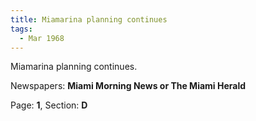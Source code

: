 ```yaml
---  
title: Miamarina planning continues  
tags:  
  - Mar 1968  
---  
```

  
Miamarina planning continues.  
  
Newspapers: **Miami Morning News or The Miami Herald**  
  
Page: **1**, Section: **D** 
